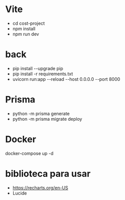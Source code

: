 # Vite
- cd cost-project
- npm install
- npm run dev

# back
- pip install --upgrade pip
- pip install -r requirements.txt
- uvicorn run:app --reload --host 0.0.0.0 --port 8000

# Prisma
- python -m prisma generate
- python -m prisma migrate deploy

# Docker

docker-compose up -d

# biblioteca para usar
- https://recharts.org/en-US
- Lucide